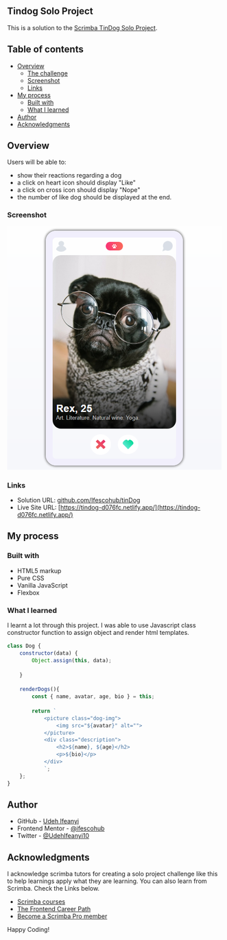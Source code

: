 ## Tindog Solo Project

This is a solution to the [Scrimba TinDog Solo Project](https://scrimba.com/allcourses).

## Table of contents

- [Overview](#overview)
  - [The challenge](#the-challenge)
  - [Screenshot](#screenshot)
  - [Links](#links)
- [My process](#my-process)
  - [Built with](#built-with)
  - [What I learned](#what-i-learned)
- [Author](#author)
- [Acknowledgments](#acknowledgments)

## Overview

  Users will be able to:

- show their reactions regarding a dog
- a click on heart icon should display "Like"
- a click on cross icon should display "Nope"
- the number of like dog should be displayed at the end.

### Screenshot

![](screenshot.png)

### Links

- Solution URL: [github.com/Ifescohub/tinDog](https://github.com/Ifescohub/tinDog)
- Live Site URL: [https://tindog-d076fc.netlify.app/](https://tindog-d076fc.netlify.app/)

## My process

### Built with

- HTML5 markup
- Pure CSS
- Vanilla JavaScript
- Flexbox

### What I learned

I learnt a lot through this project. I was able to use Javascript class constructor function to assign object and render html templates.

```js
class Dog {
    constructor(data) {
        Object.assign(this, data);
     
    }

    renderDogs(){
        const { name, avatar, age, bio } = this;

        return `
            <picture class="dog-img">
                <img src="${avatar}" alt="">
            </picture>
            <div class="description">
                <h2>${name}, ${age}</h2>
                <p>${bio}</p>
            </div>
            `;
    };
}

```


## Author

- GitHub - [Udeh Ifeanyi](https://github.com/Ifescohub)
- Frontend Mentor - [@ifescohub](https://www.frontendmentor.io/profile/Ifescohub)
- Twitter - [@UdehIfeanyi10](https://twitter.com/UdehIfeanyi10)

## Acknowledgments

I acknowledge scrimba tutors for creating a solo project challenge like this to help learnings apply what they are learning. 
You can also learn from Scrimba. Check the Links below.

- [Scrimba courses](https://scrimba.com/allcourses)
- [The Frontend Career Path](https://scrimba.com/learn/frontend)
- [Become a Scrimba Pro member](https://scrimba.com/pricing)

Happy Coding!


